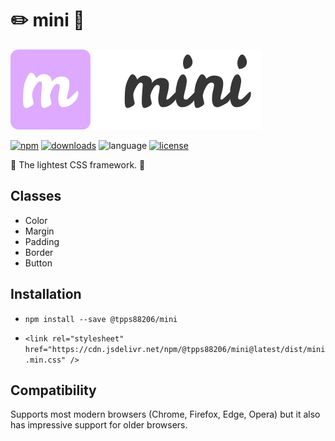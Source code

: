 # :pencil2: mini :pushpin:

![logo](logo.png)

[![npm](https://img.shields.io/npm/v/@tpps88206/mini.svg)](https://www.npmjs.com/package/@tpps88206/mini)
[![downloads](https://img.shields.io/npm/dt/@tpps88206/mini.svg)](https://www.npmjs.com/package/@tpps88206/mini)
![language](https://img.shields.io/badge/language-css-orange.svg)
[![license](https://img.shields.io/badge/license-MIT-000000.svg)](https://github.com/tpps88206/mini/blob/master/LICENSE)

:bell: The lightest CSS framework. :tada:

## Classes

* Color
* Margin
* Padding
* Border
* Button

## Installation

* `npm install --save @tpps88206/mini`

* `<link rel="stylesheet" href="https://cdn.jsdelivr.net/npm/@tpps88206/mini@latest/dist/mini.min.css" />`

## Compatibility

Supports most modern browsers (Chrome, Firefox, Edge, Opera) but it also has impressive support for older browsers.
